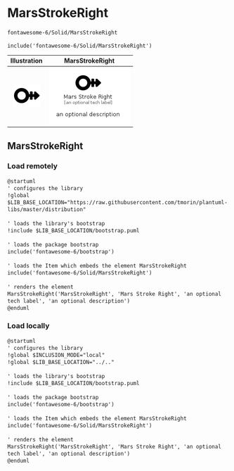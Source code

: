 # MarsStrokeRight


```text
fontawesome-6/Solid/MarsStrokeRight
```

```text
include('fontawesome-6/Solid/MarsStrokeRight')
```



| Illustration | MarsStrokeRight |
| :---: | :---: |
| ![illustration for Illustration](../../fontawesome-6/Solid/MarsStrokeRight.png) | ![illustration for MarsStrokeRight](../../fontawesome-6/Solid/MarsStrokeRight.Local.png) |




## MarsStrokeRight

### Load remotely
```plantuml
@startuml
' configures the library
!global $LIB_BASE_LOCATION="https://raw.githubusercontent.com/tmorin/plantuml-libs/master/distribution"

' loads the library's bootstrap
!include $LIB_BASE_LOCATION/bootstrap.puml

' loads the package bootstrap
include('fontawesome-6/bootstrap')

' loads the Item which embeds the element MarsStrokeRight
include('fontawesome-6/Solid/MarsStrokeRight')

' renders the element
MarsStrokeRight('MarsStrokeRight', 'Mars Stroke Right', 'an optional tech label', 'an optional description')
@enduml
```

### Load locally
```plantuml
@startuml
' configures the library
!global $INCLUSION_MODE="local"
!global $LIB_BASE_LOCATION="../.."

' loads the library's bootstrap
!include $LIB_BASE_LOCATION/bootstrap.puml

' loads the package bootstrap
include('fontawesome-6/bootstrap')

' loads the Item which embeds the element MarsStrokeRight
include('fontawesome-6/Solid/MarsStrokeRight')

' renders the element
MarsStrokeRight('MarsStrokeRight', 'Mars Stroke Right', 'an optional tech label', 'an optional description')
@enduml
```

